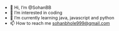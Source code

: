- 👋 Hi, I’m @SohanBB
- 👀 I’m interested in coding
- 🌱 I’m currently learning java, javascript and python
- 📫 How to reach me sohanbhole999@gmail.com

<!---
SohanBB/SohanBB is a ✨ special ✨ repository because its `README.md` (this file) appears on your GitHub profile.
You can click the Preview link to take a look at your changes.
--->
